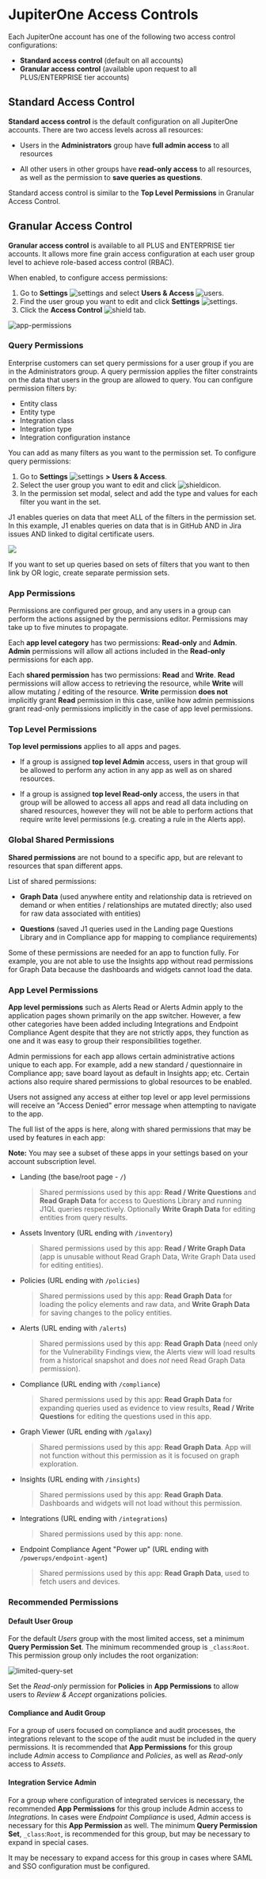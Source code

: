 # JupiterOne Access Controls

Each JupiterOne account has one of the following two access control configurations:

- **Standard access control** (default on all accounts)
- **Granular access control** (available upon request to all PLUS/ENTERPRISE tier accounts)

## Standard Access Control

**Standard access control** is the default configuration on all JupiterOne accounts. There are two access levels across all resources:

- Users in the **Administrators** group have **full admin access** to all resources

- All other users in other groups have **read-only access** to all resources, as well as the permission to **save queries as questions**.

Standard access control is similar to the **Top Level Permissions** in Granular Access Control.

## Granular Access Control

**Granular access control** is available to all PLUS and ENTERPRISE tier accounts. It allows more fine grain access configuration at each user group level to achieve role-based access control (RBAC).

When enabled, to configure access permissions:

1. Go to **Settings** ![settings](../assets/icons/gear.png) and select **Users & Access** ![users](../assets/icons/users.png).
2. Find the user group you want to edit and click **Settings** ![settings](../assets/icons/gear.png). 
3. Click  the **Access Control** ![shield](../assets/icons/shield.png) tab.

  ![app-permissions](../assets/app-permissions.png)

### Query Permissions

Enterprise customers can set query permissions for a user group if you are in the Administrators group. A query permission applies the filter constraints on the data that users in the group are allowed to query. You can configure permission filters by:

- Entity class
- Entity type
- Integration class
- Integration type
- Integration configuration instance

You can add as many filters as you want to the permission set. To configure query permissions:

1. Go to **Settings** ![settings](../assets/icons/gear.png) **>** **Users & Access**.
2. Select the user group you want to edit and click ![shieldicon](../assets/icons/shield.png). 
3. In the permission set modal, select and add the type and values for each 
   filter you want in the set. 

J1 enables queries on data that meet ALL of the filters in the permission set. In this example, J1 enables queries on data that is in GitHub AND in Jira issues AND linked to digital certificate users. 

![](../assets/user-edit-query-permiss.png)





If you want to set up queries based on sets of filters that you want to then link by OR logic, create separate permission sets.

### App Permissions

Permissions are configured per group, and any users in a group can perform the actions assigned by the permissions editor.  Permissions may take up to five minutes to propagate.

Each **app level category** has two permissions: **Read-only** and **Admin**. **Admin** permissions will allow all actions included in the **Read-only** permissions for each app.

Each **shared permission** has two permissions: **Read** and **Write**. **Read** permissions will allow access to retrieving the resource, while **Write** will allow mutating / editing of the resource. **Write** permission **does not** implicitly grant **Read** permission in this case, unlike how admin permissions grant read-only permissions implicitly in the case of app level permissions.

### Top Level Permissions

**Top level permissions** applies to all apps and pages.

- If a group is assigned **top level Admin** access, users in that group will be allowed to perform any action in any app as well as on shared resources.

- If a group is assigned **top level Read-only** access, the users in that group will be allowed to access all apps and read all data including on shared resources, however they will not be able to perform actions that require write level permissions (e.g. creating a rule in the Alerts app).

### Global Shared Permissions

**Shared permissions** are not bound to a specific app, but are relevant to resources that span different apps.

List of shared permissions:

- **Graph Data** (used anywhere entity and relationship data is retrieved on demand or when entities / relationships are mutated directly; also used for raw data associated with entities)

- **Questions** (saved J1 queries used in the Landing page Questions Library and in Compliance app for mapping to compliance requirements)


Some of these permissions are needed for an app to function fully. For example, you are not able to use the Insights app without read permissions for Graph Data because the dashboards and widgets cannot load the data.

### App Level Permissions

**App level permissions** such as Alerts Read or Alerts Admin apply to the application pages shown primarily on the app switcher. However, a few other categories have been added including Integrations and Endpoint Compliance Agent despite that they are not strictly apps, they function as one and it was easy to group their responsibilities together.

Admin permissions for each app allows certain administrative actions unique to each app. For example, add a new standard / questionnaire in Compliance app; save board layout as default in Insights app; etc. Certain actions also require shared permissions to global resources to be enabled.

Users not assigned any access at either top level or app level permissions will receive an "Access Denied" error message when attempting to navigate to the app.

The full list of the apps is here, along with shared permissions that may be used by features in each app:

**Note:** 
    You may see a subset of these apps in your settings based on your account subscription level.

- Landing (the base/root page - `/`)

  > Shared permissions used by this app: **Read / Write Questions** and **Read Graph Data** for access to Questions Library and running J1QL queries respectively. Optionally **Write Graph Data** for editing entities from query results.

- Assets Inventory (URL ending with `/inventory`)

  > Shared permissions used by this app: **Read / Write Graph Data** (app is unusable without Read Graph Data, Write Graph Data used for editing entities).

- Policies (URL ending with `/policies`)

  > Shared permissions used by this app: **Read Graph Data** for loading the policy elements and raw data, and **Write Graph Data** for saving changes to the policy entities.

- Alerts (URL ending with `/alerts`)

  > Shared permissions used by this app: **Read Graph Data** (need only for the Vulnerability Findings view, the Alerts view will load results from a historical snapshot and does _not_ need Read Graph Data permission).

- Compliance (URL ending with `/compliance`)

  > Shared permissions used by this app: **Read Graph Data** for expanding
  > queries used as evidence to view results, **Read / Write Questions** for
  > editing the questions used in this app.

- Graph Viewer (URL ending with `/galaxy`)

  > Shared permissions used by this app: **Read Graph Data**. App will not function without this permission as it is focused on graph exploration.

- Insights (URL ending with `/insights`)

  > Shared permissions used by this app: **Read Graph Data**. Dashboards and widgets will not load without this permission.

- Integrations (URL ending with `/integrations`)

  > Shared permissions used by this app: none.

- Endpoint Compliance Agent "Power up" (URL ending with `/powerups/endpoint-agent`)

  > Shared permissions used by this app: **Read Graph Data**, used to fetch users and devices.

### Recommended Permissions

#### Default User Group

For the default _Users_ group with the most limited access, set a minimum **Query Permission Set**. The minimum recommended group is `_class`:`Root`. This permission group only includes the root organization:

![limited-query-set](../assets/j1acct-limited-query-set.png)

Set the _Read-only_ permission for **Policies** in **App Permissions** to allow users to _Review & Accept_ organizations policies.

#### Compliance and Audit Group

For a group of users focused on compliance and audit processes, the integrations relevant to the scope of the audit must be included in the query permissions. It is recommended that **App Permissions** for this  group include _Admin_ access to _Compliance_ and _Policies_, as well as _Read-only_ access to _Assets_.

#### Integration Service Admin

For a group where configuration of integrated services is necessary, the recommended **App Permissions** for this group include Admin access to _Integrations_. In cases were _Endpoint Compliance_ is used, _Admin_ access is necessary for this **App Permission** as well. The minimum **Query Permission Set**, `_class`:`Root`, is recommended for this group, but may be necessary to expand in special cases.

It may be necessary to expand access for this group in cases where SAML and SSO configuration must be configured.
